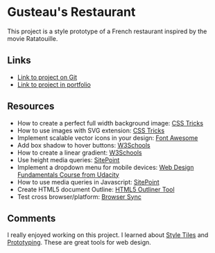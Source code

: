 
# Gusteau's Restaurant

This project is a style prototype of a French restaurant inspired by the movie Ratatouille.

## Links

- [Link to project on Git](https://github.com/claulg2701/project_final2_deleon_claudia.git)
- [Link to project in portfolio](http://www.claudia-deleon.com/portfolio/gusteaus/)

## Resources
* How to create a perfect full width background image: [CSS Tricks](https://css-tricks.com/perfect-full-page-background-image/)
* How to use images with SVG extension: [CSS Tricks](https://css-tricks.com/using-svg/)
* Implement scalable vector icons in your design: [Font Awesome](http://fortawesome.github.io/Font-Awesome/)
* Add box shadow to hover buttons: [W3Schools](http://www.w3schools.com/cssref/css3_pr_box-shadow.asp)
* How to create a linear gradient: [W3Schools](http://www.w3schools.com/css/tryit.asp?filename=trycss3_gradient-linear_diagona)
* Use height media queries: [SitePoint](http://www.sitepoint.com/5-uses-vertical-media-queries/)
* Implement a dropdown menu for mobile devices: [Web Design Fundamentals Course from Udacity](https://www.youtube.com/watch?v=GKCVbekz_gk)
* How to use media queries in Javascript: [SitePoint](http://www.sitepoint.com/javascript-media-queries/)
* Create HTML5 document Outline: [HTML5 Outliner Tool](https://gsnedders.html5.org/outliner/)
* Test cross browser/platform: [Browser Sync](https://www.browsersync.io/)

## Comments

I really enjoyed working on this project. I learned about [Style Tiles](http://styletil.es) and [Prototyping](http://seesparkbox.com/foundry/our_new_responsive_design_deliverable_the_style_prototype). These are great tools for web design.